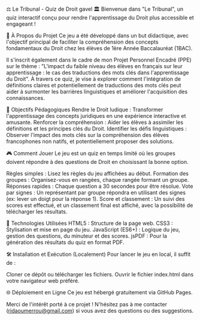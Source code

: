 ⚖️ Le Tribunal - Quiz de Droit gavel 🏛️
Bienvenue dans "Le Tribunal", un quiz interactif conçu pour rendre l'apprentissage du Droit plus accessible et engageant !

📜 À Propos du Projet
Ce jeu a été développé dans un but didactique, avec l'objectif principal de faciliter la compréhension des concepts fondamentaux du Droit chez les élèves de 1ère Année Baccalauréat (1BAC).

Il s'inscrit également dans le cadre de mon Projet Personnel Encadré (PPE) sur le thème : "L'impact du faible niveau des élèves en français sur leur apprentissage : le cas des traductions des mots clés dans l'apprentissage du Droit". À travers ce quiz, je vise à explorer comment l'intégration de définitions claires et potentiellement de traductions des mots clés peut aider à surmonter les barrières linguistiques et améliorer l'acquisition des connaissances.

🎯 Objectifs Pédagogiques
Rendre le Droit ludique : Transformer l'apprentissage des concepts juridiques en une expérience interactive et amusante.
Renforcer la compréhension : Aider les élèves à assimiler les définitions et les principes clés du Droit.
Identifier les défis linguistiques : Observer l'impact des mots clés sur la compréhension des élèves francophones non natifs, et potentiellement proposer des solutions.

🎮 Comment Jouer
Le jeu est un quiz en temps limité où les groupes doivent répondre à des questions de Droit en choisissant la bonne option.

Règles simples : Lisez les règles du jeu affichées au début.
Formation des groupes : Organisez-vous en rangées, chaque rangée formant un groupe.
Réponses rapides : Chaque question a 30 secondes pour être résolue.
Vote par signes : Un représentant par groupe répondra en utilisant des signes (ex: lever un doigt pour la réponse 1).
Score et classement : Un suivi des scores est effectué, et un classement final est affiché, avec la possibilité de télécharger les résultats.

🚀 Technologies Utilisées
HTML5 : Structure de la page web.
CSS3 : Stylisation et mise en page du jeu.
JavaScript (ES6+) : Logique du jeu, gestion des questions, du minuteur et des scores.
jsPDF : Pour la génération des résultats du quiz en format PDF.

🛠️ Installation et Exécution (Localement)
Pour lancer le jeu en local, il suffit de :

Cloner ce dépôt ou télécharger les fichiers.
Ouvrir le fichier index.html dans votre navigateur web préféré.

🌐 Déploiement en Ligne
Ce jeu est hébergé gratuitement via GitHub Pages.

Merci de l'intérêt porté à ce projet ! N'hésitez pas à me contacter (ridaoumerrou@gmail.com) si vous avez des questions ou des suggestions.
